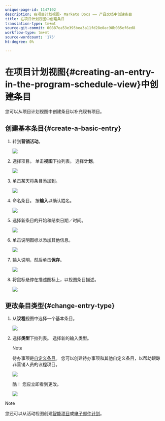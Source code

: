 ```yaml
---
unique-page-id: 1147102
description: 在项目计划视图- Marketo Docs —— 产品文档中创建条目
title: 在项目计划视图中创建条目
translation-type: tm+mt
source-git-commit: 00887ea53e395bea3a11fd28e0ac98b085ef6ed8
workflow-type: tm+mt
source-wordcount: '175'
ht-degree: 0%

---
```



# 在项目计划视图{#creating-an-entry-in-the-program-schedule-view}中创建条目

您可以从项目计划视图中创建条目以补充现有项目。

## 创建基本条目{#create-a-basic-entry}

1. 转到&#x200B;**营销活动**。

   ![](assets/login-marketing-activities-1.png)

1. 选择项目。 单击&#x200B;**视图**&#x200B;下拉列表。 选择&#x200B;**计划**。

   ![](assets/image2014-9-16-9-3a22-3a7.png)

1. 单击某天将条目添加到。

   ![](assets/image2014-9-16-9-3a22-3a33.png)

1. 命名条目。 按**输入**以确认姓名。

   ![](assets/image2014-9-16-9-3a22-3a59.png)

1. 选择新条目的开始和结束日期／时间。

   ![](assets/image2014-9-16-9-3a23-3a39.png)

1. 单击说明图标以添加其他信息。

   ![](assets/image2014-9-16-9-3a25-3a23.png)

1. 输入说明，然后单击&#x200B;**保存**。

   ![](assets/image2014-9-16-9-3a25-3a39.png)

1. 将鼠标悬停在描述图标上，以视图条目描述。

   ![](assets/image2014-9-16-9-3a25-3a51.png)

## 更改条目类型{#change-entry-type}

1. 从&#x200B;**议程**&#x200B;视图中选择一个基本条目。

   ![](assets/image2014-9-16-9-3a26-3a5.png)

1. 选择&#x200B;**类型**&#x200B;下拉列表。 选择新的输入类型。

   >[!NOTE]
   >
   >待办事项是[自定义条目](create-custom-entry-types.md)。 您可以创建待办事项和其他自定义条目，以帮助跟踪非营销人员的议程项目。

   ![](assets/image2014-9-16-9-3a26-3a36.png)

   酷！ 您应立即看到更改。

   ![](assets/image2014-9-16-9-3a27-3a21.png)

>[!NOTE]
>
> 您还可以从活动视图创建[智能项目](creating-a-batch-smart-campaign-in-the-program-schedule-view.md)或[电子邮件计划](creating-a-new-email-program-in-the-schedule-view.md)。

